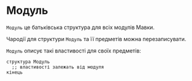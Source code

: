 # Модуль

`Модуль` <keyword>це</keyword> батьківська структура для всіх модулів <subject>Мавки</subject>.

Чародії для структури `Модуль` та її предметів можна перезаписувати.

`Модуль` описує такі властивості для своїх предметів:

```мавка
структура Модуль
  ;; властивості залежать від модуля
кінець
```